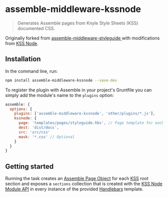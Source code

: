 # assemble-middleware-kssnode

> Generates Assemble pages from Knyle Style Sheets (KSS) documented CSS. 

Originally forked from [assemble-middleware-styleguide
](https://github.com/tomsky/assemble-middleware-styleguide) with modifications from [KSS Node](https://github.com/kss-node/kss-node).

## Installation
In the command line, run:

```bash
npm install assemble-middleware-kssnode --save-dev
```

To register the plugin with Assemble in your project's Gruntfile you can simply add the module's name to the `plugins` option:

```js
assemble: {
  options: {
    plugins: ['assemble-middleware-kssnode', 'other/plugins/*.js'],
    kssnode: {
      page: 'templates/pages/styleguide.hbs', // Page template for each section
      dest: 'dist/docs',
      src: 'src/css'
      mask: '*.css' // Optional
    }
  }
}
```

## Getting started 

Running the task creates an [Assemble Page Object](http://assemble.io/docs/Collections.html) for each [KSS](https://github.com/kneath/kss/blob/master/SPEC.md) root section and exposes a `sections` collection that is created with the [KSS Node Module API](https://github.com/kss-node/kss-node/wiki/Module-API) in every instance of the provided [Handlebars](http://handlebarsjs.com) template.